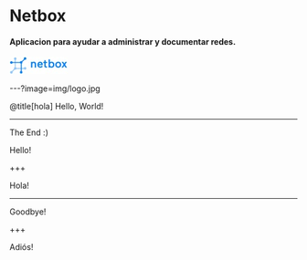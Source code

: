 # Netbox


#### Aplicacion para ayudar a administrar y documentar redes.

![Logo](logo.jpg)

---?image=img/logo.jpg

@title[hola]
Hello, World!

---

The End :)

Hello!

+++

Hola!

---

Goodbye!

+++

Adiós!
